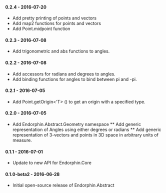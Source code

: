 #### 0.2.4 - 2016-07-20
* Add pretty printing of points and vectors
* Add map2 functions for points and vectors
* Add Point.midpoint function

#### 0.2.3 - 2016-07-08
* Add trigonometric and abs functions to angles.

#### 0.2.2 - 2016-07-08
* Add accessors for radians and degrees to angles.
* Add binding functions for angles to bind between pi and -pi.

#### 0.2.1 - 2016-07-05
* Add Point.getOrigin<'T> () to get an origin with a specified type.

#### 0.2.0 - 2016-07-05
* Add Endorphin.Abstract.Geometry namespace
** Add generic representation of Angles using either degrees or radians
** Add generic representation of 3-vectors and points in 3D space in arbitrary units of measure.

#### 0.1.1 - 2016-07-01
* Update to new API for Endorphin.Core

#### 0.1.0-beta2 - 2016-06-28
* Initial open-source release of Endorphin.Abstract
